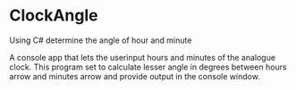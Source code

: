 # ClockAngle
Using C# determine the angle of hour and minute 


A console app that lets the userinput hours and minutes of the analogue clock.
This program set to calculate lesser angle in degrees between hours arrow and minutes arrow and provide
output in the console window.
